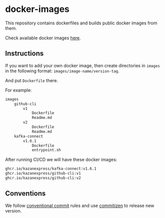 # docker-images

This repository contains dockerfiles and builds public docker images from them.

Check available docker images [here](https://github.com/orgs/KazanExpress/packages?repo_name=ke-infra-docker).

## Instructions

If you want to add your own docker image, then create directories in `images` in the following format: `images/image-name/version-tag`.

And put `Dockerfile` there.

For example:

```bash
images
    github-cli
        v1
            Dockerfile
            Readme.md
        v2
            Dockerfile
            Readme.md
    kafka-connect
        v1.6.1
            Dockerfile
            entrypoint.sh
```

After running CI/CD we will have these docker images:

```txt
ghcr.io/kazanexpress/kafka-connect:v1.6.1
ghcr.io/kazanexpress/github-cli:v1
ghcr.io/kazanexpress/github-cli:v2
```

## Conventions

We follow [conventional commit](https://www.conventionalcommits.org/en/v1.0.0/) rules and use [commitizen](https://commitizen-tools.github.io/commitizen/) to release new version.
